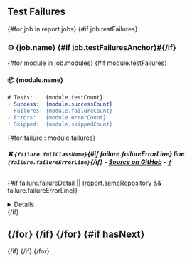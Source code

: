 ## Test Failures

{#for job in report.jobs}
{#if job.testFailures}
### :gear: {job.name} {#if job.testFailuresAnchor}<a href="#user-content-{job.testFailuresAnchor}" id="{job.testFailuresAnchor}">#</a>{/if}
{#for module in job.modules}
{#if module.testFailures}
#### :package: {module.name}

```diff
# Tests:    {module.testCount}
+ Success:  {module.successCount}
- Failures: {module.failureCount}
- Errors:   {module.errorCount}
! Skipped:  {module.skippedCount}
```

{#for failure : module.failures}
##### ✖ `{failure.fullClassName}`{#if failure.failureErrorLine} line `{failure.failureErrorLine}`{/if} <a id="test-failure-{failure.fullClassName.toLowerCase}-{count}"></a> - [Source on GitHub]({failure.shortenedFailureUrl}) - [🠅](#user-content-build-summary-top)

{#if failure.failureDetail || (report.sameRepository && failure.failureErrorLine)}
<details>

{#if failure.failureDetail}
```
{failure.failureDetail.trim}
```
{/if}

{#if report.sameRepository && failure.failureErrorLine}
{failure.shortenedFailureUrl}
{/if}
</details>
{/if}

{/for}
{/if}
{/for}
{#if hasNext}
---
{/if}
{/if}
{/for}
